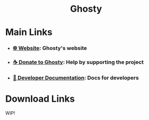 <div align="center">
  <h1>Ghosty</h1>
</div>

# Main Links

- ### [🌐 Website](WIP): Ghosty's website
- ### [☕ Donate to Ghosty](WIP): Help by supporting the project
- ### [🔧 Developer Documentation](WIP): Docs for developers

# Download Links

WIP!
